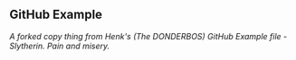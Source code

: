 ## GitHub Example
*A forked copy thing from Henk's (The DONDERBOS) GitHub Example file - Slytherin. Pain and misery.*
 
